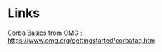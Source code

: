 # Links
Corba Basics from OMG : [https://www.omg.org/gettingstarted/corbafaq.htm ](https://www.omg.org/gettingstarted/corbafaq.htm )
